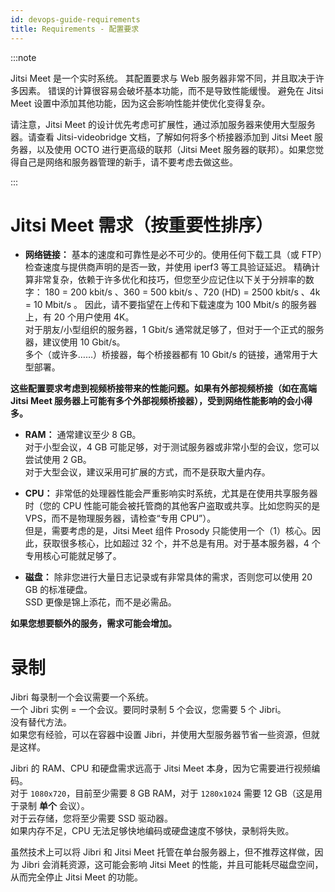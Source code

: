 ```yaml
---
id: devops-guide-requirements
title: Requirements - 配置要求
---
```


:::note

Jitsi Meet 是一个实时系统。
其配置要求与 Web 服务器非常不同，并且取决于许多因素。
错误的计算很容易会破坏基本功能，而不是导致性能缓慢。
避免在 Jitsi Meet 设置中添加其他功能，因为这会影响性能并使优化变得复杂。

请注意，Jitsi Meet 的设计优先考虑可扩展性，通过添加服务器来使用大型服务器。请查看 Jitsi-videobridge 文档，了解如何将多个桥接器添加到 Jitsi Meet 服务器，以及使用 OCTO 进行更高级的联邦（Jitsi Meet 服务器的联邦）。如果您觉得自己是网络和服务器管理的新手，请不要考虑去做这些。

:::

# Jitsi Meet 需求（按重要性排序）

- **网络链接：** 基本的速度和可靠性是必不可少的。使用任何下载工具（或 FTP）检查速度与提供商声明的是否一致，并使用 iperf3 等工具验证延迟。
  精确计算非常复杂，依赖于许多优化和技巧，但您至少应记住以下关于分辨率的数字：
  180 = 200 kbit/s  、360 = 500 kbit/s  、720 (HD) = 2500 kbit/s  、4k = 10 Mbit/s  。
  因此，请不要指望在上传和下载速度为 100 Mbit/s 的服务器上，有 20 个用户使用 4K。  
  对于朋友/小型组织的服务器，1 Gbit/s 通常就足够了，但对于一个正式的服务器，建议使用 10 Gbit/s。  
  多个（或许多……）桥接器，每个桥接器都有 10 Gbit/s 的链接，通常用于大型部署。

**这些配置要求考虑到视频桥接带来的性能问题。如果有外部视频桥接（如在高端 Jitsi Meet 服务器上可能有多个外部视频桥接器），受到网络性能影响的会小得多。**

- **RAM：** 通常建议至少 8 GB。  
  对于小型会议，4 GB 可能足够，对于测试服务器或非常小型的会议，您可以尝试使用 2 GB。  
  对于大型会议，建议采用可扩展的方式，而不是获取大量内存。

- **CPU：** 非常低的处理器性能会严重影响实时系统，尤其是在使用共享服务器时（您的 CPU 性能可能会被托管商的其他客户盗取或共享。比如您购买的是 VPS，而不是物理服务器，请检查“专用 CPU”）。  
  但是，需要考虑的是，Jitsi Meet 组件 Prosody 只能使用一个（1）核心。因此，获取很多核心，比如超过 32 个，并不总是有用。对于基本服务器，4 个专用核心可能就足够了。

- **磁盘：** 除非您进行大量日志记录或有非常具体的需求，否则您可以使用 20 GB 的标准硬盘。  
  SSD 更像是锦上添花，而不是必需品。

**如果您想要额外的服务，需求可能会增加。**

# 录制

Jibri 每录制一个会议需要一个系统。  
一个 Jibri 实例 = 一个会议。要同时录制 5 个会议，您需要 5 个 Jibri。  
没有替代方法。  
如果您有经验，可以在容器中设置 Jibri，并使用大型服务器节省一些资源，但就是这样。

Jibri 的 RAM、CPU 和硬盘需求远高于 Jitsi Meet 本身，因为它需要进行视频编码。  
对于 `1080x720`，目前至少需要 8 GB RAM，对于 `1280x1024` 需要 12 GB（这是用于录制 __单个__ 会议）。  
对于云存储，您将至少需要 SSD 驱动器。  
如果内存不足，CPU 无法足够快地编码或硬盘速度不够快，录制将失败。

虽然技术上可以将 Jibri 和 Jitsi Meet 托管在单台服务器上，但不推荐这样做，因为 Jibri 会消耗资源，这可能会影响 Jitsi Meet 的性能，并且可能耗尽磁盘空间，从而完全停止 Jitsi Meet 的功能。
